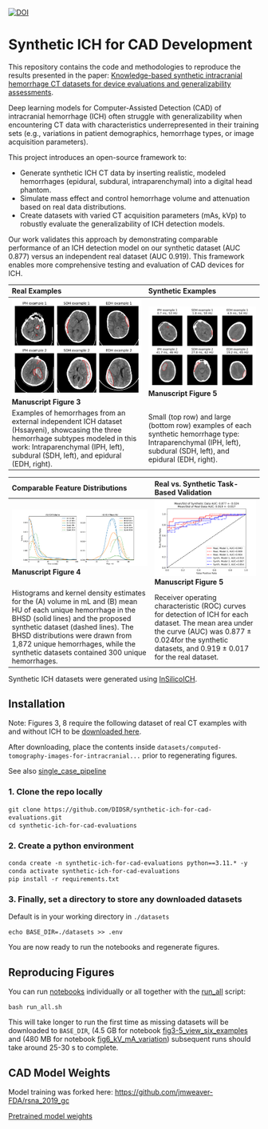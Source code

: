 [![DOI](https://zenodo.org/badge/DOI/10.5281/zenodo.15602167.svg)](https://doi.org/10.5281/zenodo.15602167)

# Synthetic ICH for CAD Development

This repository contains the code and methodologies to reproduce the results presented in the paper: [Knowledge-based synthetic intracranial hemorrhage CT datasets for device evaluations and generalizability assessments](https://zenodo.org/records/15602167/files/PREPRINT%20June5%20Synthetic%20ICH%20for%20CAD%20Evaluations.pdf?download=1).

Deep learning models for Computer-Assisted Detection (CAD) of intracranial hemorrhage (ICH) often struggle with generalizability when encountering CT data with characteristics underrepresented in their training sets (e.g., variations in patient demographics, hemorrhage types, or image acquisition parameters).

This project introduces an open-source framework to:

- Generate synthetic ICH CT data by inserting realistic, modeled hemorrhages (epidural, subdural, intraparenchymal) into a digital head phantom.
- Simulate mass effect and control hemorrhage volume and attenuation based on real data distributions.
- Create datasets with varied CT acquisition parameters (mAs, kVp) to robustly evaluate the generalizability of ICH detection models.

Our work validates this approach by demonstrating comparable performance of an ICH detection model on our synthetic dataset (AUC 0.877) versus an independent real dataset (AUC 0.919). This framework enables more comprehensive testing and evaluation of CAD devices for ICH.

| Real Examples                                                  | Synthetic Examples                                                  |
| :------------------------------------------------------------- | :------------------------------------------------------------------ |
| ![real ich](manuscript_figures/Figure3.png) <br> **Manuscript Figure 3** | ![synthetic ich](manuscript_figures/Figure5.png) <br> **Manuscript Figure 5** |
| Examples of hemorrhages from an external independent ICH dataset (Hssayeni), showcasing the three hemorrhage subtypes modeled in this work: Intraparenchymal (IPH, left), subdural (SDH, left), and epidural (EDH, right). |  Small (top row) and large (bottom row) examples of each synthetic hemorrhage type: Intraparenchymal (IPH, left), subdural (SDH, left), and epidural (EDH, right).                                   |

| Comparable Feature Distributions                                  | Real vs. Synthetic Task-Based Validation                            |
| :------------------------------------------------------------- | :------------------------------------------------------------------ |
| ![real ich](manuscript_figures/Figure4.png) <br> **Manuscript Figure 4** | ![Task-Based Validation](manuscript_figures/Figure7.png) <br> **Manuscript Figure 5** |
|  Histograms and kernel density estimates for the (A) volume in mL and (B) mean HU of each unique hemorrhage in the BHSD (solid lines) and the proposed synthetic dataset (dashed lines). The BHSD distributions were drawn from 1,872 unique hemorrhages, while the synthetic datasets contained 300 unique hemorrhages. |  Receiver operating characteristic (ROC) curves for detection of ICH for each dataset. The mean area under the curve (AUC) was 0.877 ± 0.024for the synthetic datasets, and 0.919 ± 0.017 for the real dataset. |

Synthetic ICH datasets were generated using [InSilicoICH](https://github.com/DIDSR/InSilicoICH).

## Installation

Note: Figures 3, 8 require the following dataset of real CT examples with and without ICH to be [downloaded here](https://physionet.org/content/ct-ich/1.3.1/).

After downloading, place the contents inside `datasets/computed-tomography-images-for-intracranial...` prior to regenerating figures.

See also [single_case_pipeline](notebooks/single_case_pipeline.ipynb)

### 1. Clone the repo locally

```shell
git clone https://github.com/DIDSR/synthetic-ich-for-cad-evaluations.git
cd synthetic-ich-for-cad-evaluations
```

### 2. Create a python environment

```shell
conda create -n synthetic-ich-for-cad-evaluations python==3.11.* -y
conda activate synthetic-ich-for-cad-evaluations
pip install -r requirements.txt
```

### 3. Finally, set a directory to store any downloaded datasets

Default is in your working directory in `./datasets`

```shell
echo BASE_DIR=./datasets >> .env
```

You are now ready to run the notebooks and regenerate figures.

## Reproducing Figures

You can run [notebooks](notebooks) individually or all together with the [run_all](run_all.sh) script:

```shell
bash run_all.sh
```

This will take longer to run the first time as missing datasets will be downloaded to `BASE_DIR`, (4.5 GB for notebook [fig3-5_view_six_examples](notebooks.fig3-5_view_six_examples.ipynb) and (480 MB for notebook [fig6_kV_mA_variation](notebooks/fig6_kV_mA_variation.ipynb)) subsequent runs should take around 25-30 s to complete.

## CAD Model Weights

Model training was forked here: <https://github.com/jmweaver-FDA/rsna_2019_gc>

[Pretrained model weights](https://doi.org/10.5281/zenodo.15602166)
